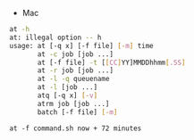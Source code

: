 - Mac
```bash
at -h
at: illegal option -- h
usage: at [-q x] [-f file] [-m] time
       at -c job [job ...]
       at [-f file] -t [[CC]YY]MMDDhhmm[.SS]
       at -r job [job ...]
       at -l -q queuename
       at -l [job ...]
       atq [-q x] [-v]
       atrm job [job ...]
       batch [-f file] [-m]
```

`at -f command.sh now + 72 minutes`

